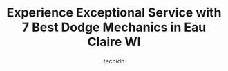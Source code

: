 ---
layout: ampstory
image: https://images.unsplash.com/photo-1533416784636-2b0ccfea6b97?ixlib=rb-4.0.3&ixid=MnwxMjA3fDB8MHxwaG90by1wYWdlfHx8fGVufDB8fHx8&auto=format&fit=crop&w=640&h=853&q=80
author: techidn
featured: false
description: When it comes to maintaining and repairing your vehicle in Eau Claire WI, USA, you deserve nothing but the best. Thats why the 7 best Dodge Mechanic in the area are here to offer their expe
title: Experience Exceptional Service with 7 Best Dodge Mechanics in Eau Claire WI
cover:
   title: Experience Exceptional Service with 7 Best Dodge Mechanics in Eau Claire WI
   subtitle: Rickpate
   background: https://images.unsplash.com/photo-1533416784636-2b0ccfea6b97?ixlib=rb-4.0.3&ixid=MnwxMjA3fDB8MHxwaG90by1wYWdlfHx8fGVufDB8fHx8&auto=format&fit=crop&w=640&h=853&q=80

pages: 
 - layout: thirds
   top: <h1>#1 Adams Automotive Center</h1>
   bottom: "<p>Ive been coming to Adams for years with my cars for years both my beater and my 2011 BMW.  My batter went bad and I had it towed to them instructing their tow guy t</p>"
   background: https://www.knot35.com/toplist/wp-content/uploads/2023/06/best-dodge-mechanic-1-in-eau-claire-wi-1685840286.jpeg
   backgroundblur: true
 - layout: thirds
   top: <h1>#2 Victory Automotive Service</h1>
   bottom: "<p>3440 E Hamilton Ave, Eau Claire, WI 54701, United States</p>"
   background: https://www.knot35.com/toplist/wp-content/uploads/2023/06/best-dodge-mechanic-2-in-eau-claire-wi-1685840286.jpeg
   cta:
      link: https://www.knot35.com/toplist/experience-exceptional-service-with-7-best-dodge-mechanics-in-eau-claire-wi/
      text: Experience Exceptional Service with 7 Best Dodge Mechanics in Eau Claire WI
 - layout: thirds
   top: <h1>#3 Eau Claire Chrysler Dodge Jeep Ram</h1>
   bottom: "<p>3100 Mall Dr, Eau Claire, WI 54701, United States</p>"
   background: https://www.knot35.com/toplist/wp-content/uploads/2023/06/best-dodge-mechanic-3-in-eau-claire-wi-1685840287.jpeg
   cta:
      link: https://www.knot35.com/toplist/experience-exceptional-service-with-7-best-dodge-mechanics-in-eau-claire-wi/
      text: Experience Exceptional Service with 7 Best Dodge Mechanics in Eau Claire WI
 - layout: thirds
   top: <h1>#4 Dons Auto & Tire</h1>
   bottom: "<p>1613 Harding Ave, Eau Claire, WI 54701, United States</p>"
   background: https://images.unsplash.com/photo-1546497974-b213c9efb599?ixlib=rb-4.0.3&ixid=MnwxMjA3fDB8MHxwaG90by1wYWdlfHx8fGVufDB8fHx8&auto=format&fit=crop&w=640&h=853&q=80
   cta:
      link: https://www.knot35.com/toplist/experience-exceptional-service-with-7-best-dodge-mechanics-in-eau-claire-wi/
      text: Experience Exceptional Service with 7 Best Dodge Mechanics in Eau Claire WI
 - layout: thirds
   top: <h1>#5 Joels Water Street Auto</h1>
   bottom: "<p>702 Water St, Eau Claire, WI 54703, United States</p>"
   background: https://images.unsplash.com/photo-1527066579998-dbbae57f45ce?ixlib=rb-4.0.3&ixid=MnwxMjA3fDB8MHxwaG90by1wYWdlfHx8fGVufDB8fHx8&auto=format&fit=crop&w=640&h=853&q=80
   cta:
      link: https://www.knot35.com/toplist/experience-exceptional-service-with-7-best-dodge-mechanics-in-eau-claire-wi/
      text: Experience Exceptional Service with 7 Best Dodge Mechanics in Eau Claire WI
 - layout: thirds
   top: <h1>#6 Ricks Autocare Center</h1>
   bottom: "<p>1712 N Clairemont Ave, Eau Claire, WI 54703, United States</p>"
   background: https://images.unsplash.com/photo-1602536052359-ef94c21c5948?ixlib=rb-4.0.3&ixid=MnwxMjA3fDB8MHxwaG90by1wYWdlfHx8fGVufDB8fHx8&auto=format&fit=crop&w=640&h=853&q=80
   cta:
      link: https://www.knot35.com/toplist/experience-exceptional-service-with-7-best-dodge-mechanics-in-eau-claire-wi/
      text: Experience Exceptional Service with 7 Best Dodge Mechanics in Eau Claire WI
 - layout: thirds
   top: <h1>#7 Barstow Auto Service</h1>
   bottom: "<p>322 E Madison St, Eau Claire, WI 54703, United States</p>"
   background: https://images.unsplash.com/photo-1518640467707-6811f4a6ab73?ixlib=rb-4.0.3&ixid=MnwxMjA3fDB8MHxwaG90by1wYWdlfHx8fGVufDB8fHx8&auto=format&fit=crop&w=640&h=853&q=80
   cta:
      link: https://www.knot35.com/toplist/experience-exceptional-service-with-7-best-dodge-mechanics-in-eau-claire-wi/
      text: Experience Exceptional Service with 7 Best Dodge Mechanics in Eau Claire WI
 - layout: thirds
   middle: Continue reading...
   background: https://images.unsplash.com/photo-1533998839656-76f5e4b2bccb?ixlib=rb-4.0.3&ixid=MnwxMjA3fDB8MHxwaG90by1wYWdlfHx8fGVufDB8fHx8&auto=format&fit=crop&w=640&h=853&q=80
   cta:
      link: https://www.knot35.com/toplist/experience-exceptional-service-with-7-best-dodge-mechanics-in-eau-claire-wi/
      text: Experience Exceptional Service with 7 Best Dodge Mechanics in Eau Claire WI
      
---